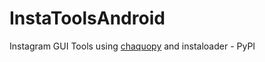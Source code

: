 # InstaToolsAndroid
 Instagram GUI Tools using [chaquopy](https://github.com/chaquo/chaquopy) and instaloader - PyPI
